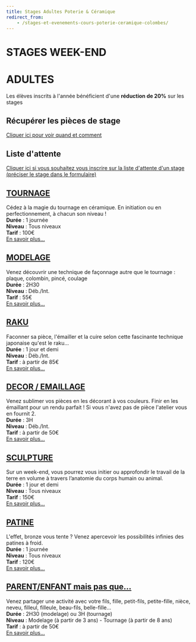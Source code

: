 ```yaml
---
title: Stages Adultes Poterie & Céramique
redirect_from:
    - /stages-et-evenements-cours-poterie-ceramique-colombes/
---
```

# STAGES WEEK-END  
# ADULTES

<!--
## Nom de la technique
_phrase d'accroche_
Durée :
Niveau : 
Tarif :
[En savoir plus...](page-technique)
-->

Les élèves inscrits à l'année bénéficient d'une **réduction de 20%** sur les stages  

## Récupérer les pièces de stage
[Cliquer ici pour voir quand et comment](recuperation_pieces)  

## Liste d'attente
[Cliquer ici si vous souhaitez vous inscrire sur la liste d'attente d'un stage (préciser le stage dans le formulaire)](https://docs.google.com/forms/d/e/1FAIpQLScDnAGxa7UlusJ0sVcahW_FnYDXCc4BQsAE5W8vGXzb9_z4pg/viewform?entry.1318731939&entry.625861564&entry.1682638982&entry.1661862399&entry.635975601)  


## [TOURNAGE](tournage_adultes.md)  
Cédez à la magie du tournage en céramique. En initiation ou en perfectionnement, à chacun son niveau !   
**Durée** : 1 journée  
**Niveau** : Tous niveaux    
**Tarif** : 100€  
[En savoir plus...](tournage_adultes)

## [MODELAGE](modelage_adultes.md)
Venez découvrir une technique de façonnage autre que le tournage : plaque, colombin, pincé, coulage   
**Durée** : 2H30  
**Niveau** : Déb./Int.   
**Tarif** : 55€  
[En savoir plus...](modelage_adultes)

## [RAKU](raku_adultes.md)  
Faconner sa pièce, l'émailler et la cuire selon cette fascinante technique japonaise qu'est le raku…  
**Durée** : 1 jour et demi  
**Niveau** : Déb./Int.     
**Tarif** : à partir de 85€  
[En savoir plus...](raku_adultes) 

## [DECOR / EMAILLAGE](emaillage_adultes.md)   
Venez sublimer vos pièces en les décorant à vos couleurs. Finir en les émaillant pour un rendu parfait ! Si vous n'avez pas de pièce l'atelier vous en fournit 2.    
**Durée** : 3H  
**Niveau** : Déb./Int.     
**Tarif** : à partir de 50€  
[En savoir plus...](emaillage_adultes)

## [SCULPTURE](sculpture_adultes.md)      
Sur un week-end, vous pourrez vous initier ou approfondir le travail de la terre en volume à travers l’anatomie du corps humain ou animal.   
**Durée** : 1 jour et demi  
**Niveau** : Tous niveaux  
**Tarif** : 150€    
[En savoir plus...](sculpture_adultes)

## [PATINE](patine_adultes.md)  
L'effet, bronze vous tente ?  Venez apercevoir les possibilités infinies des patines à froid.   
**Durée** : 1 journée  
**Niveau** : Tous niveaux  
**Tarif** : 120€  
[En savoir plus...](patine_adultes)

## [PARENT/ENFANT mais pas que...](parent_enfant.md)  
Venez partager une activité avec votre fils, fille, petit-fils, petite-fille, nièce, neveu, filleul, filleule, beau-fils, belle-fille...  
**Durée** : 2H30 (modelage) ou 3H (tournage)  
**Niveau** : Modelage (à partir de 3 ans) - Tournage (à partir de 8 ans)  
**Tarif** : à partir de 50€  
[En savoir plus...](parent_enfant)
